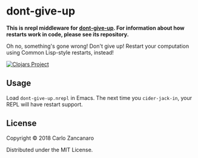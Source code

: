 # dont-give-up

**This is nrepl middleware for [dont-give-up](https://github.com/czan/dont-give-up). For information about how restarts work in code, please see its repository.**

Oh no, something's gone wrong! Don't give up! Restart your computation using Common Lisp-style restarts, instead!

[![Clojars Project](https://img.shields.io/clojars/v/org.clojars.czan/dont-give-up.nrepl.svg)](https://clojars.org/org.clojars.czan/dont-give-up.nrepl)

## Usage

Load `dont-give-up.nrepl` in Emacs. The next time you `cider-jack-in`, your REPL will have restart support.

## License

Copyright © 2018 Carlo Zancanaro

Distributed under the MIT License.
